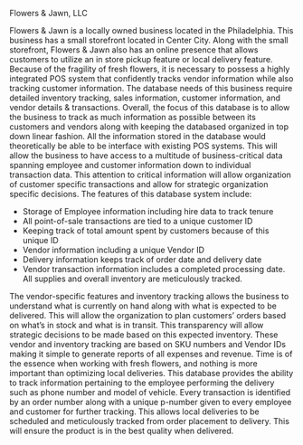 Flowers & Jawn, LLC

Flowers & Jawn is a locally owned business located in the Philadelphia. This business has a
small storefront located in Center City. Along with the small storefront, Flowers & Jawn also has
an online presence that allows customers to utilize an in store pickup feature or local delivery
feature. Because of the fragility of fresh flowers, it is necessary to possess a highly integrated
POS system that confidently tracks vendor information while also tracking customer
information.
The database needs of this business require detailed inventory tracking, sales information,
customer information, and vendor details & transactions. Overall, the focus of this database is to
allow the business to track as much information as possible between its customers and vendors
along with keeping the databased organized in top down linear fashion. All the information
stored in the database would theoretically be able to be interface with existing POS systems. This
will allow the business to have access to a multitude of business-critical data spanning employee
and customer information down to individual transaction data. This attention to critical
information will allow organization of customer specific transactions and allow for strategic
organization specific decisions.
The features of this database system include:
- Storage of Employee information including hire data to track tenure
- All point-of-sale transactions are tied to a unique customer ID
- Keeping track of total amount spent by customers because of this unique ID
- Vendor information including a unique Vendor ID
- Delivery information keeps track of order date and delivery date
- Vendor transaction information includes a completed processing date.
  All supplies and overall inventory are meticulously tracked.
  
The vendor-specific features and inventory tracking allows the business to understand what is
currently on hand along with what is expected to be delivered. This will allow the organization to
plan customers’ orders based on what’s in stock and what is in transit. This transparency will
allow strategic decisions to be made based on this expected inventory. These vendor and inventory tracking are based on SKU numbers and
Vendor IDs making it simple to generate reports of all expenses and revenue.
Time is of the essence when working with fresh flowers, and nothing is more important than
optimizing local deliveries. This database provides the ability to track information pertaining to
the employee performing the delivery such as phone number and model of vehicle. Every
transaction is identified by an order number along with a unique p-number given to every
employee and customer for further tracking. This allows local deliveries to be scheduled and
meticulously tracked from order placement to delivery. This will ensure the product is in the best
quality when delivered.
